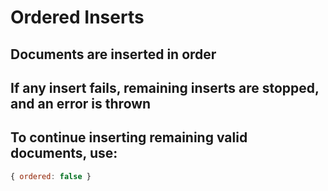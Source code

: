# Ordered Inserts

## Documents are inserted in order

## If any insert fails, remaining inserts are stopped, and an error is thrown

## To continue inserting remaining valid documents, use:
```javascript
{ ordered: false }
```